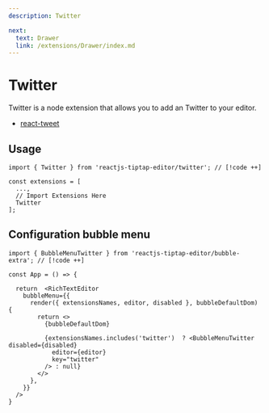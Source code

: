 ```yaml
---
description: Twitter

next:
  text: Drawer
  link: /extensions/Drawer/index.md
---
```


# Twitter

Twitter is a node extension that allows you to add an Twitter to your editor.

- [react-tweet](https://www.npmjs.com/package/react-tweet)

## Usage

```tsx
import { Twitter } from 'reactjs-tiptap-editor/twitter'; // [!code ++]

const extensions = [
  ...,
  // Import Extensions Here
  Twitter
];
```


## Configuration bubble menu

```tsx
import { BubbleMenuTwitter } from 'reactjs-tiptap-editor/bubble-extra'; // [!code ++]

const App = () => {

  return  <RichTextEditor
    bubbleMenu={{
      render({ extensionsNames, editor, disabled }, bubbleDefaultDom) {
        return <>
          {bubbleDefaultDom}

          {extensionsNames.includes('twitter')  ? <BubbleMenuTwitter disabled={disabled}
            editor={editor}
            key="twitter"
          /> : null}
        </>
      },
    }}
  />
}
```
